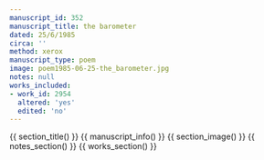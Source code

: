 ```yaml
---
manuscript_id: 352
manuscript_title: the barometer
dated: 25/6/1985
circa: ''
method: xerox
manuscript_type: poem
image: poem1985-06-25-the_barometer.jpg
notes: null
works_included:
- work_id: 2954
  altered: 'yes'
  edited: 'no'
---
```


{{ section_title() }}
{{ manuscript_info() }}
{{ section_image() }}
{{ notes_section() }}
{{ works_section() }}
